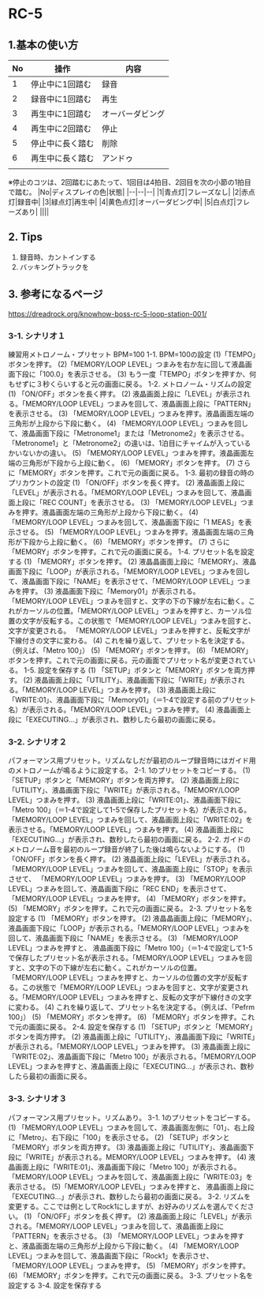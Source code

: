 # RC-5
  
## 1.基本の使い方
|No|操作|内容|
|--|--|--|
|1|停止中に1回踏む|録音|
|2|録音中に1回踏む|再生|
|3|再生中に1回踏む|オーバーダビング|
|4|再生中に2回踏む|停止|
|5|停止中に長く踏む|削除|
|6|再生中に長く踏む|アンドゥ|
||||
※停止のコツは、2回踏むにあたって、1回目は4拍目、2回目を次の小節の1拍目で踏む。
|No|ディスプレイの色|状態|
|--|--|--|
|1|青点灯|フレーズなし|
|2|赤点灯|録音中|
|3|緑点灯|再生中|
|4|黄色点灯|オーバーダビング中|
|5|白点灯|フレーズあり|
||||

## 2. Tips
1. 録音時、カントインする
2. バッキングトラックを

## 3. 参考になるページ
https://dreadrock.org/knowhow-boss-rc-5-loop-station-001/
### 3-1. シナリオ１
練習用メトロノーム・プリセット BPM=100
1-1. BPM=100の設定
(1)「TEMPO」ボタンを押す。
(2)「MEMORY/LOOP LEVEL」つまみを右か左に回して液晶画面下段に「100.0」を表示させる。
(3) もう一度「TEMPO」ボタンを押すか、何もせずに３秒くらいすると元の画面に戻る。
1-2. メトロノーム・リズムの設定
(1) 「ON/OFF」ボタンを長く押す。
(2) 液晶画面上段に「LEVEL」が表示される。「MEMORY/LOOP LEVEL」つまみを回して、液晶画面上段に「PATTERN」を表示させる。
(3) 「MEMORY/LOOP LEVEL」つまみを押す。液晶画面左端の三角形が上段から下段に動く。
(4) 「MEMORY/LOOP LEVEL」つまみを回して、液晶画面下段に「Metronome1」または「Metronome2」を表示させる。「Metronome1」と「Metronome2」の違いは、1泊目にチャイムが入っているかいないかの違い。
(5) 「MEMORY/LOOP LEVEL」つまみを押す。液晶画面左端の三角形が下段から上段に動く。
(6) 「MEMORY」ボタンを押す。
(7) さらに「MEMORY」ボタンを押す。これで元の画面に戻る。
1-3. 最初の録音の時のプリカウントの設定
(1) 「ON/OFF」ボタンを長く押す。
(2) 液晶画面上段に「LEVEL」が表示される。「MEMORY/LOOP LEVEL」つまみを回して、液晶画面上段に「REC COUNT」を表示させる。
(3) 「MEMORY/LOOP LEVEL」つまみを押す。液晶画面左端の三角形が上段から下段に動く。
(4) 「MEMORY/LOOP LEVEL」つまみを回して、液晶画面下段に「1 MEAS」を表示させる。
(5) 「MEMORY/LOOP LEVEL」つまみを押す。液晶画面左端の三角形が下段から上段に動く。
(6) 「MEMORY」ボタンを押す。
(7) さらに「MEMORY」ボタンを押す。これで元の画面に戻る。
1-4. プリセット名を設定する
(1) 「MEMORY」ボタンを押す。
(2)  液晶晶画面上段に「MEMORY」、液晶画面下段に「LOOP」が表示される。「MEMORY/LOOP LEVEL」つまみを回して、液晶画面下段に「NAME」を表示させて、「MEMORY/LOOP LEVEL」つまみを押す。
(3)  液晶画面下段に「Memory01」が表示される。 「MEMORY/LOOP LEVEL」つまみを回すと、文字の下の下線が左右に動く。これがカーソルの位置。「MEMORY/LOOP LEVEL」つまみを押すと、カーソル位置の文字が反転する。この状態で「MEMORY/LOOP LEVEL」つまみを回すと、文字が変更される。 「MEMORY/LOOP LEVEL」つまみを押すと、反転文字が下線付きの文字に変わる。
(4) これを繰り返して、プリセット名を決定する。（例えば、「Metro 100」）
(5) 「MEMORY」ボタンを押す。
(6) 「MEMORY」ボタンを押す。これで元の画面に戻る。元の画面でプリセット名が変更されている。
1-5. 設定を保存する
(1) 「SETUP」ボタンと「MEMORY」ボタンを両方押す。
(2) 液晶画面上段に「UTILITY」、液晶画面下段に「WRITE」が表示される。「MEMORY/LOOP LEVEL」つまみを押す。
(3) 液晶画面上段に「WRITE:01」、液晶画面下段に「Memory01」（＝1-4で設定する前のプリセット名）が表示される。「MEMORY/LOOP LEVEL」つまみを押す。
(4) 液晶画面上段に「EXECUTING…」が表示され、数秒したら最初の画面に戻る。


### 3-2. シナリオ２
パフォーマンス用プリセット。リズムなしだが最初のループ録音時にはガイド用のメトロノームが鳴るように設定する。
2-1. 1のプリセットをコピーする。
(1) 「SETUP」ボタンと「MEMORY」ボタンを両方押す。
(2) 液晶画面上段に「UTILITY」、液晶画面下段に「WRITE」が表示される。「MEMORY/LOOP LEVEL」つまみを押す。
(3) 液晶画面上段に「WRITE:01」、液晶画面下段に「Metro 100」（＝1-4で設定して1-5で保存したプリセット名）が表示される。「MEMORY/LOOP LEVEL」つまみを回して、液晶画面上段に「WRITE:02」を表示させる。「MEMORY/LOOP LEVEL」つまみを押す。
(4) 液晶画面上段に「EXECUTING…」が表示され、数秒したら最初の画面に戻る。
2-2. ガイドのメトロノーム音を最初のループ録音が終了した後は鳴らないようにする。
(1) 「ON/OFF」ボタンを長く押す。
(2) 液晶画面上段に「LEVEL」が表示される。「MEMORY/LOOP LEVEL」つまみを回して、液晶画面上段に「STOP」を表示させて、 「MEMORY/LOOP LEVEL」つまみを押す。
(3) 「MEMORY/LOOP LEVEL」つまみを回して、液晶画面下段に「REC END」を表示させて、 「MEMORY/LOOP LEVEL」つまみを押す。
(4) 「MEMORY」ボタンを押す。
(5) 「MEMORY」ボタンを押す。これで元の画面に戻る。
2-3. プリセット名を設定する
(1) 「MEMORY」ボタンを押す。
(2)  液晶晶画面上段に「MEMORY」、液晶画面下段に「LOOP」が表示される。「MEMORY/LOOP LEVEL」つまみを回して、液晶画面下段に「NAME」を表示させる。
(3) 「MEMORY/LOOP LEVEL」つまみを押すと、 液晶画面下段に「Metro 100」（＝1-4で設定して1-5で保存したプリセット名が表示される。「MEMORY/LOOP LEVEL」つまみを回すと、文字の下の下線が左右に動く。これがカーソルの位置。 「MEMORY/LOOP LEVEL」つまみを押すと、カーソルの位置の文字が反転する。この状態で「MEMORY/LOOP LEVEL」つまみを回すと、文字が変更される。「MEMORY/LOOP LEVEL」つまみを押すと、反転の文字が下線付きの文字に変わる。
(4) これを繰り返して、プリセット名を決定する。（例えば、「Pefrm 100」）
(5) 「MEMORY」ボタンを押す。
(6) 「MEMORY」ボタンを押す。これで元の画面に戻る。
2-4. 設定を保存する
(1) 「SETUP」ボタンと「MEMORY」ボタンを両方押す。
(2) 液晶画面上段に「UTILITY」、液晶画面下段に「WRITE」が表示される。「MEMORY/LOOP LEVEL」つまみを押す。
(3) 液晶画面上段に「WRITE:02」、液晶画面下段に「Metro 100」が表示される。「MEMORY/LOOP LEVEL」つまみを押すと、液晶画面上段に「EXECUTING…」が表示され、数秒したら最初の画面に戻る。

### 3-3. シナリオ３
 パフォーマンス用プリセット。リズムあり。
 3-1. 1のプリセットをコピーする。
 (1) 「MEMORY/LOOP LEVEL」つまみを回して、液晶画面左側に「01」、右上段に「Metro」、右下段に「100」を表示させる。
 (2) 「SETUP」ボタンと「MEMORY」ボタンを両方押す。
 (3) 液晶画面上段に「UTILITY」、液晶画面下段に「WRITE」が表示される。MEMORY/LOOP LEVEL」つまみを押す。
 (4) 液晶画面上段に「WRITE:01」、液晶画面下段に「Metro 100」が表示される。「MEMORY/LOOP LEVEL」つまみを回して、液晶画面上段に「WRITE:03」を表示させる。
 (5)「MEMORY/LOOP LEVEL」つまみを押すと、 液晶画面上段に「EXECUTING…」が表示され、数秒したら最初の画面に戻る。
 3-2. リズムを変更する。ここでは例としてRock1にしますが、お好みのリズムを選んでください。
 (1) 「ON/OFF」ボタンを長く押す。
 (2) 液晶画面上段に「LEVEL」が表示される。「MEMORY/LOOP LEVEL」つまみを回して、液晶画面上段に「PATTERN」を表示させる。
 (3) 「MEMORY/LOOP LEVEL」つまみを押すと、液晶画面左端の三角形が上段から下段に動く。
 (4) 「MEMORY/LOOP LEVEL」つまみを回して、液晶画面下段に「Rock1」を表示させ、「MEMORY/LOOP LEVEL」つまみを押す。
 (5) 「MEMORY」ボタンを押す。
 (6) 「MEMORY」ボタンを押す。これで元の画面に戻る。
 3-3. プリセット名を設定する
 3-4. 設定を保存する
 